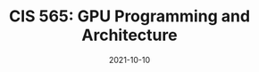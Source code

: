 ---
title: "CIS 565: GPU Programming and Architecture"
collection: teaching
type: "Teaching Assistant"
permalink: /teaching/2021-fall-cis565
venue: "University of Pennsylvania"
date: 2021-10-10
location: "Philadelphia, PA"
---